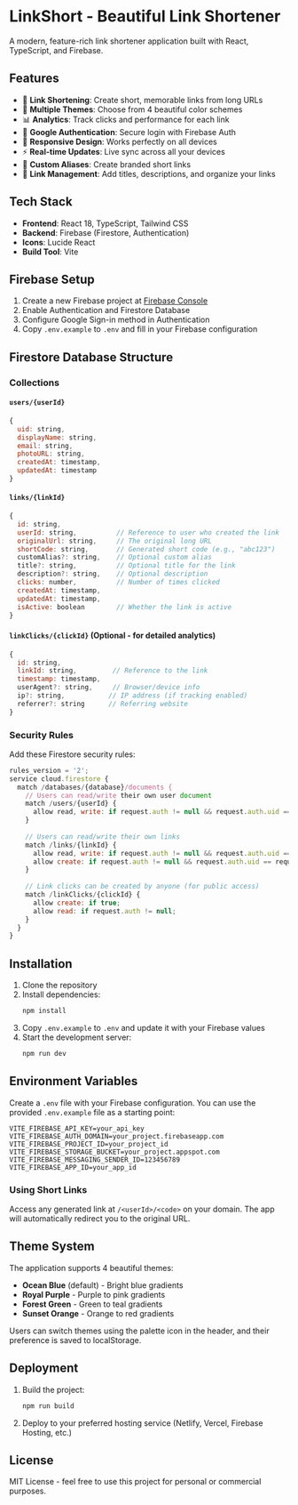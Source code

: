# LinkShort - Beautiful Link Shortener

A modern, feature-rich link shortener application built with React, TypeScript, and Firebase.

## Features

- 🔗 **Link Shortening**: Create short, memorable links from long URLs
- 🎨 **Multiple Themes**: Choose from 4 beautiful color schemes
- 📊 **Analytics**: Track clicks and performance for each link
- 🔐 **Google Authentication**: Secure login with Firebase Auth
- 📱 **Responsive Design**: Works perfectly on all devices
- ⚡ **Real-time Updates**: Live sync across all your devices
- 🎯 **Custom Aliases**: Create branded short links
- 📝 **Link Management**: Add titles, descriptions, and organize your links

## Tech Stack

- **Frontend**: React 18, TypeScript, Tailwind CSS
- **Backend**: Firebase (Firestore, Authentication)
- **Icons**: Lucide React
- **Build Tool**: Vite

## Firebase Setup

1. Create a new Firebase project at [Firebase Console](https://console.firebase.google.com)
2. Enable Authentication and Firestore Database
3. Configure Google Sign-in method in Authentication
4. Copy `.env.example` to `.env` and fill in your Firebase configuration

## Firestore Database Structure

### Collections

#### `users/{userId}`
```javascript
{
  uid: string,
  displayName: string,
  email: string,
  photoURL: string,
  createdAt: timestamp,
  updatedAt: timestamp
}
```

#### `links/{linkId}`
```javascript
{
  id: string,
  userId: string,          // Reference to user who created the link
  originalUrl: string,     // The original long URL
  shortCode: string,       // Generated short code (e.g., "abc123")
  customAlias?: string,    // Optional custom alias
  title?: string,          // Optional title for the link
  description?: string,    // Optional description
  clicks: number,          // Number of times clicked
  createdAt: timestamp,
  updatedAt: timestamp,
  isActive: boolean        // Whether the link is active
}
```

#### `linkClicks/{clickId}` (Optional - for detailed analytics)
```javascript
{
  id: string,
  linkId: string,         // Reference to the link
  timestamp: timestamp,
  userAgent?: string,     // Browser/device info
  ip?: string,           // IP address (if tracking enabled)
  referrer?: string      // Referring website
}
```

### Security Rules

Add these Firestore security rules:

```javascript
rules_version = '2';
service cloud.firestore {
  match /databases/{database}/documents {
    // Users can read/write their own user document
    match /users/{userId} {
      allow read, write: if request.auth != null && request.auth.uid == userId;
    }
    
    // Users can read/write their own links
    match /links/{linkId} {
      allow read, write: if request.auth != null && request.auth.uid == resource.data.userId;
      allow create: if request.auth != null && request.auth.uid == request.resource.data.userId;
    }
    
    // Link clicks can be created by anyone (for public access)
    match /linkClicks/{clickId} {
      allow create: if true;
      allow read: if request.auth != null;
    }
  }
}
```

## Installation

1. Clone the repository
2. Install dependencies:
   ```bash
   npm install
   ```
3. Copy `.env.example` to `.env` and update it with your Firebase values
4. Start the development server:
   ```bash
   npm run dev
   ```

## Environment Variables

Create a `.env` file with your Firebase configuration. You can use the
provided `.env.example` file as a starting point:

```env
VITE_FIREBASE_API_KEY=your_api_key
VITE_FIREBASE_AUTH_DOMAIN=your_project.firebaseapp.com
VITE_FIREBASE_PROJECT_ID=your_project_id
VITE_FIREBASE_STORAGE_BUCKET=your_project.appspot.com
VITE_FIREBASE_MESSAGING_SENDER_ID=123456789
VITE_FIREBASE_APP_ID=your_app_id
```

### Using Short Links

Access any generated link at `/<userId>/<code>` on your domain. The app will
automatically redirect you to the original URL.

## Theme System

The application supports 4 beautiful themes:
- **Ocean Blue** (default) - Bright blue gradients
- **Royal Purple** - Purple to pink gradients
- **Forest Green** - Green to teal gradients
- **Sunset Orange** - Orange to red gradients

Users can switch themes using the palette icon in the header, and their preference is saved to localStorage.

## Deployment

1. Build the project:
   ```bash
   npm run build
   ```
2. Deploy to your preferred hosting service (Netlify, Vercel, Firebase Hosting, etc.)

## License

MIT License - feel free to use this project for personal or commercial purposes.
